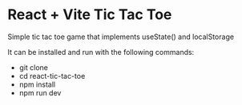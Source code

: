 # React + Vite Tic Tac Toe

Simple tic tac toe game that implements useState() and localStorage

It can be installed and run with the following commands:

- git clone
- cd react-tic-tac-toe
- npm install
- npm run dev
